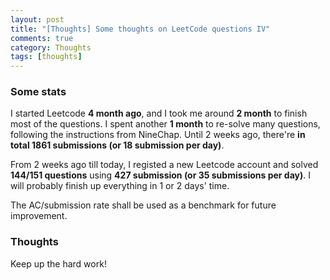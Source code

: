 ```yaml
---
layout: post
title: "[Thoughts] Some thoughts on LeetCode questions IV"
comments: true
category: Thoughts
tags: [thoughts]
---
```


### Some stats

I started Leetcode __4 month ago__, and I took me around __2 month__ to finish most of the questions. I spent another __1 month__ to re-solve many questions, following the instructions from NineChap. Until 2 weeks ago, there're __in total 1861 submissions (or 18 submission per day)__.

From 2 weeks ago till today, I registed a new Leetcode account and solved __144/151 questions__ using __427 submission (or 35 submissions per day)__. I will probably finish up everything in 1 or 2 days' time. 

The AC/submission rate shall be used as a benchmark for future improvement. 

### Thoughts

Keep up the hard work! 